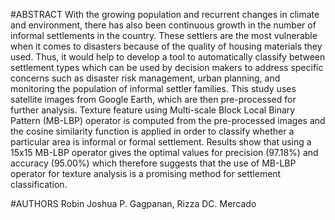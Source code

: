 #ABSTRACT
With the growing population and recurrent changes in climate and environment, there has also been  continuous growth in the number of informal settlements in the country. These settlers are the most vulnerable when it comes to disasters because of the quality of housing materials they used. Thus, it would help to develop a tool to automatically classify between settlement types which can be used by decision makers to address specific concerns such as disaster risk management, urban planning, and monitoring the population of informal settler families. This study uses satellite images from Google Earth, which are then pre-processed for further analysis. Texture feature using Multi-scale Block Local Binary Pattern (MB-LBP) operator is computed from the pre-processed images and the cosine similarity function is applied in order to classify whether a particular area is informal or formal settlement. Results show that using a 15x15 MB-LBP operator gives the optimal values for precision (97.18\%) and accuracy (95.00\%) which therefore suggests that the use of MB-LBP operator for texture analysis is a promising method for settlement classification.

#AUTHORS
Robin Joshua P. Gagpanan,
Rizza DC. Mercado
